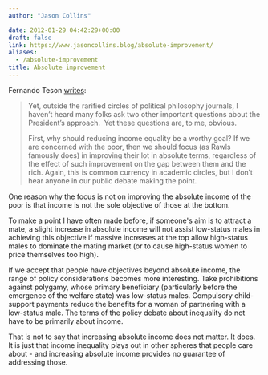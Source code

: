 ```yaml
---
author: "Jason Collins"

date: 2012-01-29 04:42:29+00:00
draft: false
link: https://www.jasoncollins.blog/absolute-improvement/
aliases:
  - /absolute-improvement
title: Absolute improvement
---
```


Fernando Teson [writes](http://bleedingheartlibertarians.com/2012/01/on-inequality/):


<blockquote>Yet, outside the rarified circles of political philosophy journals, I haven’t heard many folks ask two other important questions about the President’s approach.  Yet these questions are, to me, obvious.

First, why should reducing income equality be a worthy goal? If we are concerned with the poor, then we should focus (as Rawls famously does) in improving their lot in absolute terms, regardless of the effect of such improvement on the gap between them and the rich. Again, this is common currency in academic circles, but I don’t hear anyone in our public debate making the point.</blockquote>


One reason why the focus is not on improving the absolute income of the poor is that income is not the sole objective of those at the bottom.

To make a point I have often made before, if someone's aim is to attract a mate, a slight increase in absolute income will not assist low-status males in achieving this objective if massive increases at the top allow high-status males to dominate the mating market (or to cause high-status women to price themselves too high).

If we accept that people have objectives beyond absolute income, the range of policy considerations becomes more interesting. Take prohibitions against polygamy, whose primary beneficiary (particularly before the emergence of the welfare state) was low-status males. Compulsory child-support payments reduce the benefits for a woman of partnering with a low-status male. The terms of the policy debate about inequality do not have to be primarily about income.

That is not to say that increasing absolute income does not matter. It does. It is just that income inequality plays out in other spheres that people care about - and increasing absolute income provides no guarantee of addressing those.

